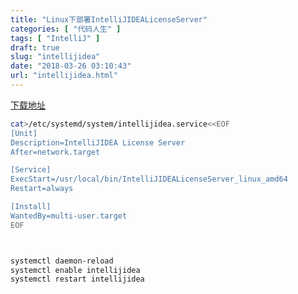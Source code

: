 ```yaml
---
title: "Linux下部署IntelliJIDEALicenseServer"
categories: [ "代码人生" ]
tags: [ "IntelliJ" ]
draft: true
slug: "intellijidea"
date: "2018-03-26 03:10:43"
url: "intellijidea.html"
---
```


[下载地址][1]

```bash
cat>/etc/systemd/system/intellijidea.service<<EOF
[Unit]
Description=IntelliJIDEA License Server
After=network.target

[Service]
ExecStart=/usr/local/bin/IntelliJIDEALicenseServer_linux_amd64
Restart=always

[Install]
WantedBy=multi-user.target
EOF



systemctl daemon-reload
systemctl enable intellijidea
systemctl restart intellijidea
```


  [1]: http://blog.lanyus.com/category/program/
